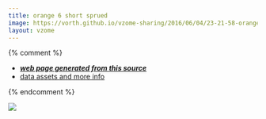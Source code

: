 ```yaml
---
title: orange 6 short sprued
image: https://vorth.github.io/vzome-sharing/2016/06/04/23-21-58-orange-6-short-sprued/orange-6-short-sprued.png
layout: vzome
---
```


{% comment %}
 - [***web page generated from this source***][post]
 - [data assets and more info][github]

[post]: <https://vorth.github.io/vzome-sharing/2016/06/04/orange-6-short-sprued-23-21-58.html>
[github]: <https://github.com/vorth/vzome-sharing/tree/main/2016/06/04/23-21-58-orange-6-short-sprued/>
{% endcomment %}

<vzome-viewer style="width: 100%; height: 65vh;"
       src="https://vorth.github.io/vzome-sharing/2016/06/04/23-21-58-orange-6-short-sprued/orange-6-short-sprued.vZome" >
  <img src="https://vorth.github.io/vzome-sharing/2016/06/04/23-21-58-orange-6-short-sprued/orange-6-short-sprued.png" />
</vzome-viewer>
